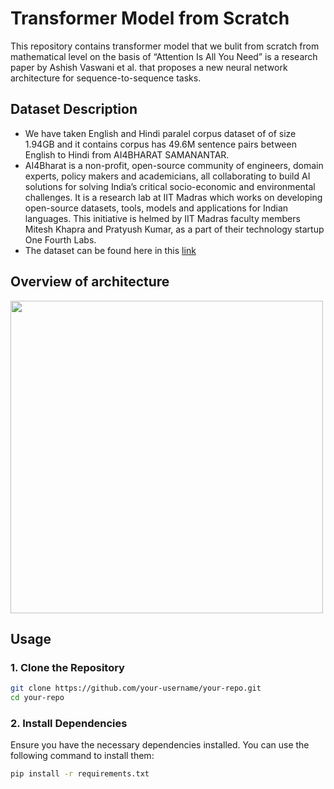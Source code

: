 # Transformer Model from Scratch
This repository contains transformer model that we bulit from scratch from mathematical level on the basis of “Attention Is All You Need” is a research paper by Ashish Vaswani et al. that proposes a new neural network architecture for sequence-to-sequence tasks.

## Dataset Description
* We have taken English and Hindi paralel corpus dataset of of size 1.94GB and it contains corpus has 49.6M sentence pairs between English to Hindi from AI4BHARAT SAMANANTAR.
* AI4Bharat is a non-profit, open-source community of engineers, domain experts, policy makers and academicians, all collaborating to build AI solutions for solving India’s critical socio-economic and environmental challenges.  It is a research lab at IIT Madras which works on developing open-source datasets, tools, models and applications for Indian languages. 
This initiative is helmed by IIT Madras faculty members Mitesh Khapra and Pratyush Kumar, as a part of their technology startup One Fourth Labs.
* The dataset can be found here in this [link](https://drive.google.com/drive/folders/1in3o1e7IkFm9OcQCh3yCOTwDuxgmvesz?usp=sharing)

## Overview of architecture
<img src="https://machinelearningmastery.com/wp-content/uploads/2021/08/attention_research_1.png" width="500" height="500">


## Usage

### 1. Clone the Repository

```bash
git clone https://github.com/your-username/your-repo.git
cd your-repo
```
### 2. Install Dependencies
Ensure you have the necessary dependencies installed. You can use the following command to install them:

```bash
pip install -r requirements.txt
```
